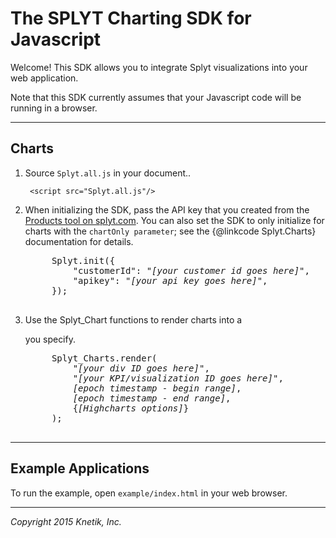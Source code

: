 The SPLYT Charting SDK for Javascript
============================

Welcome! This SDK allows you to integrate Splyt visualizations into your web application.

Note that this SDK currently assumes that your Javascript code will be running in a browser.

***

Charts
------

1. Source `Splyt.all.js` in your document..

		<script src="Splyt.all.js"/>

2. When initializing the SDK, pass the API key that you created from the [Products tool on splyt.com](https://dashboard.splyt.com/admin/products).
   You can also set the SDK to only initialize for charts with the `chartOnly parameter`; see the {@linkcode Splyt.Charts} documentation for details.

	<pre>
		Splyt.init({
			"customerId": "<em>[your customer id goes here]</em>",
			"apikey": "<em>[your api key goes here]</em>",
		});
	</pre>

3. Use the Splyt_Chart functions to render charts into a <div> you specify.

    <pre>
        Splyt_Charts.render(
            "<em>[your div ID goes here]</em>",
            "<em>[your KPI/visualization ID goes here]</em>",
            <em>[epoch timestamp - begin range]</em>,
            <em>[epoch timestamp - end range]</em>,
            {<em>[Highcharts options]</em>}
        );
    </pre>

***

Example Applications
-------------------

To run the example, open `example/index.html` in your web browser.

***

*Copyright 2015 Knetik, Inc.*
